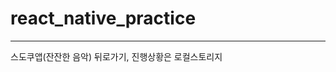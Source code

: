 # react_native_practice
---
스도쿠앱(잔잔한 음악)
뒤로가기, 진행상황은 로컬스토리지

<!-- 2023.03.02 desktop github check -->